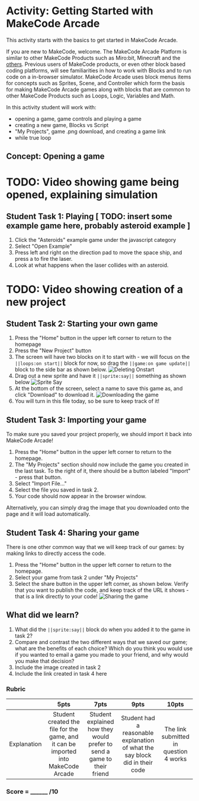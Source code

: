 # Activity: Getting Started with MakeCode Arcade

This activity starts with the basics to get started in MakeCode Arcade.

If you are new to MakeCode, welcome.  The MakeCode Arcade Platform is similar to other MakeCode Products such as Miro:bit, Minecraft and the [others](https://makecode.com).  Previous users of MakeCode products, or even other block based coding platforms, will see familiarities in how to work with Blocks and to run code on a in-browser simulator.  MakeCode Arcade uses block menus items for concepts such as Sprites, Scene, and Controller which form the basis for making MakeCode Arcade games along with blocks that are common to other MakeCode Products such as Loops, Logic, Variables and Math.

In this activity student will work with: 
* opening a game, game controls and playing a game
* creating a new game, Blocks vs Script
* "My Projects", game .png download, and creating a game link
* while true loop 


## Concept: Opening a game

# TODO: Video showing game being opened, explaining simulation

## Student Task 1: Playing [ TODO: insert some example game here, probably asteroid example ]
1. Click the "Asteroids" example game under the javascript category
2. Select "Open Example"
3. Press left and right on the direction pad to move the space ship, and press a to fire the laser. 
4. Look at what happens when the laser collides with an asteroid.

# TODO: Video showing creation of a new project


## Student Task 2: Starting your own game
1. Press the "Home" button in the upper left corner to return to the homepage
2. Press the "New Project" button 
3. The screen will have two blocks on it to start with - we will focus on the ``||loops:on start||`` block for now, so drag the ``||game:on game update||`` block to the side bar as shown below.
![Deleting Onstart](/static/courses/csintro1/orientation/delete-on-start.gif)
4. Drag out a new sprite and have it ``||sprite:say||`` something as shown below
![Sprite Say](/static/courses/csintro1/orientation/sprite-say.gif)
5. At the bottom of the screen, select a name to save this game as, and click "Download" to download it.
![Downloading the game](/static/courses/csintro1/orientation/download.gif)
6. You will turn in this file today, so be sure to keep track of it!


## Student Task 3: Importing your game
To make sure you saved your project properly, we should import it back into MakeCode Arcade!
1. Press the "Home" button in the upper left corner to return to the homepage.
2. The "My Projects" section should now include the game you created in the last task. To the right of it, there should be a button labeled "Import" - press that button.
3. Select "Import File..."
4. Select the file you saved in task 2.
5. Your code should now appear in the browser window.

Alternatively, you can simply drag the image that you downloaded onto the page and it will load automatically.

## Student Task 4: Sharing your game
There is one other common way that we will keep track of our games: by making links to directly access the code.
1. Press the "Home" button in the upper left corner to return to the homepage.
2. Select your game from task 2 under "My Projects"
3. Select the share button in the upper left corner, as shown below. Verify that you want to publish the code, and keep track of the URL it shows - that is a link directly to your code!
![Sharing the game](/static/courses/csintro1/orientation/sharing.gif)


## What did we learn?
1. What did the ``||sprite:say||`` block do when you added it to the game in task 2? 
2. Compare and contrast the two different ways that we saved our game; what are the benefits of each choice? Which do you think you would use if you wanted to email a game you made to your friend, and why would you make that decision?
3. Include the image created in task 2
4. Include the link created in task 4 here

### Rubric

|   | 5pts | 7pts | 9pts | 10pts |
|:---:|:---:|:---:|:---:|:---:|
| Explanation | Student created the file for the game, and it can be imported into MakeCode Arcade | Student explained how they would prefer to send a game to their friend |  Student had a reasonable explanation of what the say block did in their code | The link submitted in question 4 works |

### Score = \_\_\_\_\_\_ /10 